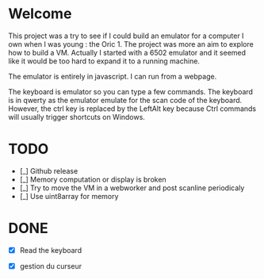 # Welcome

This project was a try to see if I could build an emulator for a computer I own when I was young : the Oric 1.
The project was more an aim to explore how to build a VM. Actually I started with a 6502 emulator and it seemed 
like it would be too hard to expand it to a running machine.

The emulator is entirely in javascript. I can run from a webpage.

The keyboard is emulator so you can type a few commands. The keyboard is in qwerty as the emulator emulate for the
scan code of the keyboard. However, the ctrl key is replaced by the LeftAlt key because Ctrl commands will usually
trigger shortcuts on Windows.

# TODO

- [_] Github release
- [_] Memory computation or display is broken
- [_] Try to move the VM in a webworker and post scanline periodicaly
- [_] Use uint8array for memory

# DONE
- [X] Read the keyboard
- [X] gestion du curseur



